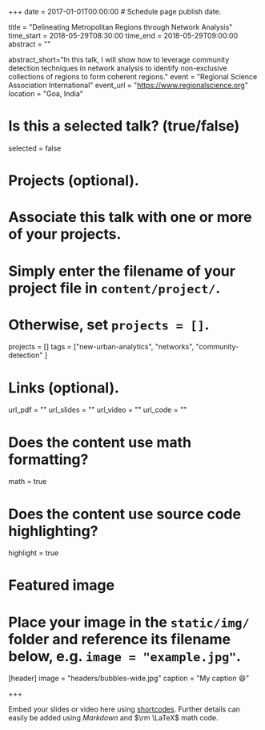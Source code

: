 +++
date = 2017-01-01T00:00:00  # Schedule page publish date.

title = "Delineating Metropolitan Regions through Network Analysis"
time_start = 2018-05-29T08:30:00
time_end = 2018-05-29T09:00:00
abstract = ""

abstract_short="In this talk, I will show how to leverage community detection techniques in network analysis to identify non-exclusive collections of regions to form coherent regions."
event = "Regional Science Association International"
event_url = "https://www.regionalscience.org"
location = "Goa, India"

# Is this a selected talk? (true/false)
selected = false

# Projects (optional).
#   Associate this talk with one or more of your projects.
#   Simply enter the filename of your project file in `content/project/`.
#   Otherwise, set `projects = []`.
projects = []
tags = ["new-urban-analytics", "networks", "community-detection"  ]

# Links (optional).
url_pdf = ""
url_slides = ""
url_video = ""
url_code = ""

# Does the content use math formatting?
math = true

# Does the content use source code highlighting?
highlight = true

# Featured image
# Place your image in the `static/img/` folder and reference its filename below, e.g. `image = "example.jpg"`.
[header]
image = "headers/bubbles-wide.jpg"
caption = "My caption :smile:"

+++

Embed your slides or video here using [shortcodes](https://sourcethemes.com/academic/post/writing-markdown-latex/). Further details can easily be added using *Markdown* and $\rm \LaTeX$ math code.